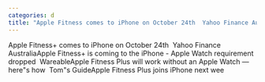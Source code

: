 ```yaml
---
categories: d
title: "Apple Fitness comes to iPhone on October 24th  Yahoo Finance Australia"
---
```

Apple Fitness+ comes to iPhone on October 24th&nbsp;&nbsp;Yahoo Finance AustraliaApple Fitness+ is coming to the iPhone - Apple Watch requirement dropped&nbsp;&nbsp;WareableApple Fitness Plus will work without an Apple Watch — here"s how&nbsp;&nbsp;Tom"s GuideApple Fitness Plus joins iPhone next wee